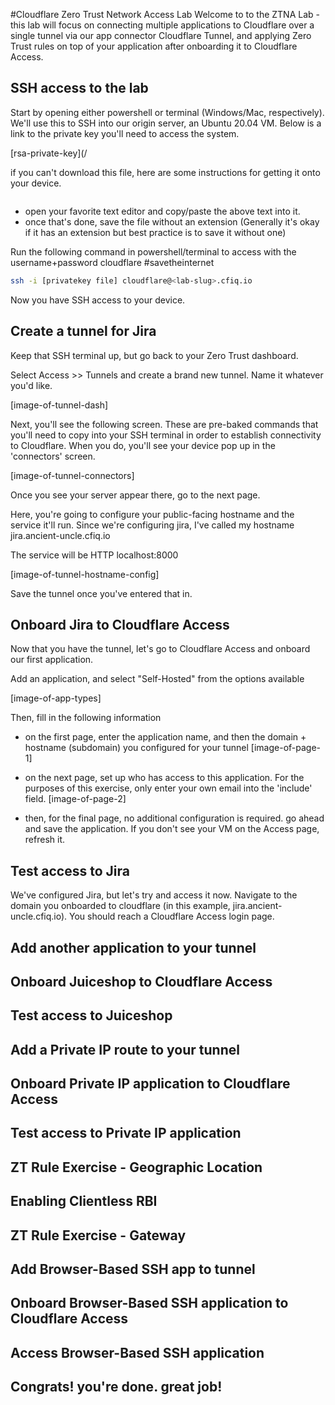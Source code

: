 #Cloudflare Zero Trust Network Access Lab
Welcome to to the ZTNA Lab - this lab will focus on connecting multiple applications to Cloudflare over a single tunnel via our app connector Cloudflare Tunnel, and applying Zero Trust rules on top of your application after onboarding it to Cloudflare Access. 

## SSH access to the lab
Start by opening either powershell or terminal (Windows/Mac, respectively). We'll use this to SSH into our origin server, an Ubuntu 20.04 VM. Below is a link to the private key you'll need to access the system. 

[rsa-private-key](/


if you can't download this file, here are some instructions for getting it onto your device.
```

```

- open your favorite text editor and copy/paste the above text into it.
- once that's done, save the file without an extension (Generally it's okay if it has an extension but best practice is to save it without one)

Run the following command in powershell/terminal to access with the username+password cloudflare #savetheinternet

```sh
ssh -i [privatekey file] cloudflare@<lab-slug>.cfiq.io
```

Now you have SSH access to your device.

## Create a tunnel for Jira
Keep that SSH terminal up, but go back to your Zero Trust dashboard. 

Select Access >> Tunnels and create a brand new tunnel. Name it whatever you'd like.

[image-of-tunnel-dash]

Next, you'll see the following screen. These are pre-baked commands that you'll need to copy into your SSH terminal in order to establish connectivity to Cloudflare. When you do, you'll see your device pop up in the 'connectors' screen.

[image-of-tunnel-connectors]

Once you see your server appear there, go to the next page.

Here, you're going to configure your public-facing hostname and the service it'll run. Since we're configuring jira, I've called my hostname jira.ancient-uncle.cfiq.io

The service will be HTTP localhost:8000

[image-of-tunnel-hostname-config]

Save the tunnel once you've entered that in.

## Onboard Jira to Cloudflare Access

Now that you have the tunnel, let's go to Cloudflare Access and onboard our first application. 

Add an application, and select "Self-Hosted" from the options available

[image-of-app-types]

Then, fill in the following information

- on the first page, enter the application name, and then the domain + hostname (subdomain) you configured for your tunnel
[image-of-page-1]

- on the next page, set up who has access to this application. For the purposes of this exercise, only enter your own email into the 'include' field.
[image-of-page-2]

- then, for the final page, no additional configuration is required. go ahead and save the application. If you don't see your VM on the Access page, refresh it.

## Test access to Jira
We've configured Jira, but let's try and access it now. Navigate to the domain you onboarded to cloudflare (in this example, jira.ancient-uncle.cfiq.io). You should reach a Cloudflare Access login page.



## Add another application to your tunnel

## Onboard Juiceshop to Cloudflare Access

## Test access to Juiceshop

## Add a Private IP route to your tunnel

## Onboard Private IP application to Cloudflare Access 

## Test access to Private IP application

## ZT Rule Exercise - Geographic Location

## Enabling Clientless RBI

## ZT Rule Exercise - Gateway

## Add Browser-Based SSH app to tunnel

## Onboard Browser-Based SSH application to Cloudflare Access

## Access Browser-Based SSH application

## Congrats! you're done. great job!